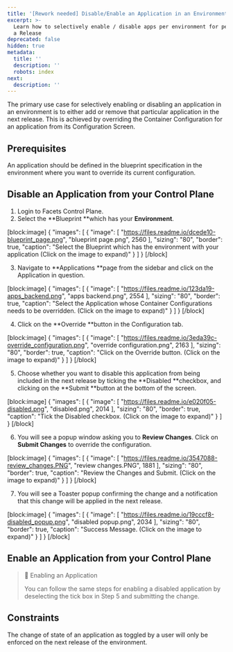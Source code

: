 ```yaml
---
title: '[Rework needed] Disable/Enable an Application in an Environment'
excerpt: >-
  Learn how to selectively enable / disable apps per environment for performing
  a Release
deprecated: false
hidden: true
metadata:
  title: ''
  description: ''
  robots: index
next:
  description: ''
---
```

The primary use case for selectively enabling or disabling an application in an environment is to either add or remove that particular application in the next release. This is achieved by overriding the Container Configuration for an application from its Configuration Screen.

## Prerequisites

An application should be defined in the blueprint specification in the environment where you want to override its current configuration.

## Disable an Application from your Control Plane

1. Login to Facets Control Plane. 
2. Select the **Blueprint **which has your **Environment**.

[block:image]
{
  "images": [
    {
      "image": [
        "https://files.readme.io/dcede10-blueprint_page.png",
        "blueprint page.png",
        2560
      ],
      "sizing": "80",
      "border": true,
      "caption": "Select the Blueprint which has the environment with your application (Click on the image to expand)"
    }
  ]
}
[/block]

3. Navigate to **Applications **page from the sidebar and click on the Application in question.

[block:image]
{
  "images": [
    {
      "image": [
        "https://files.readme.io/123da19-apps_backend.png",
        "apps backend.png",
        2554
      ],
      "sizing": "80",
      "border": true,
      "caption": "Select the Application whose Container Configurations needs to be overridden. (Click on the image to expand)"
    }
  ]
}
[/block]

4. Click on the **Override **button in the Configuration tab.

[block:image]
{
  "images": [
    {
      "image": [
        "https://files.readme.io/3eda39c-override_configuration.png",
        "override configuration.png",
        2163
      ],
      "sizing": "80",
      "border": true,
      "caption": "Click on the Override button. (Click on the image to expand)"
    }
  ]
}
[/block]

5. Choose whether you want to disable this application from being included in the next release by ticking the **Disabled **checkbox, and clicking on the **Submit **button at the bottom of the screen. 

[block:image]
{
  "images": [
    {
      "image": [
        "https://files.readme.io/e020f05-disabled.png",
        "disabled.png",
        2014
      ],
      "sizing": "80",
      "border": true,
      "caption": "Tick the Disabled checkbox. (Click on the image to expand)"
    }
  ]
}
[/block]

6. You will see a popup window asking you to **Review Changes**. Click on **Submit Changes** to override the configuration.

[block:image]
{
  "images": [
    {
      "image": [
        "https://files.readme.io/3547088-review_changes.PNG",
        "review changes.PNG",
        1881
      ],
      "sizing": "80",
      "border": true,
      "caption": "Review the Changes and Submit. (Click on the image to expand)"
    }
  ]
}
[/block]

7. You will see a Toaster popup confirming the change and a notification that this change will be applied in the next release.

[block:image]
{
  "images": [
    {
      "image": [
        "https://files.readme.io/19cccf8-disabled_popup.png",
        "disabled popup.png",
        2034
      ],
      "sizing": "80",
      "border": true,
      "caption": "Success Message. (Click on the image to expand)"
    }
  ]
}
[/block]

## Enable an Application from your Control Plane

> 📘 Enabling an Application
> 
> You can follow the same steps for enabling a disabled application by deselecting the tick box in Step 5 and submitting the change.

## Constraints

The change of state of an application as toggled by a user will only be enforced on the next release of the environment.
